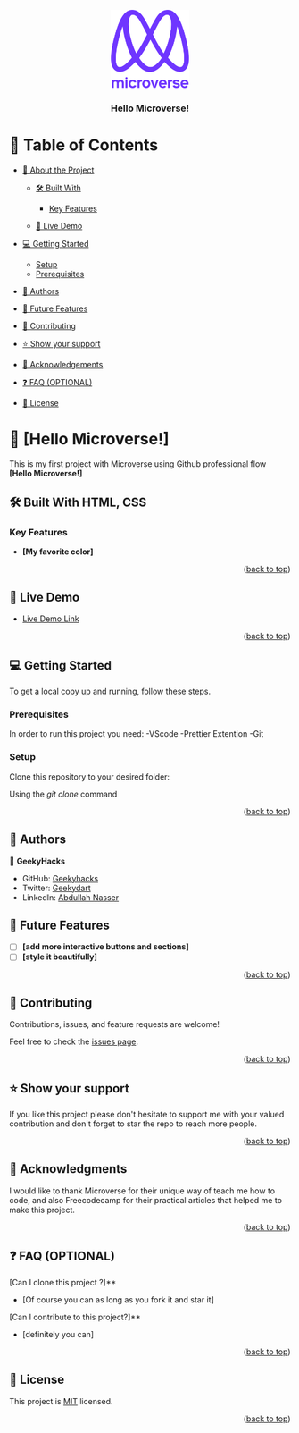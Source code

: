 <a name="readme-top"></a>

<div align="center">
  <!-- You are encouraged to replace this logo with your own! Otherwise you can also remove it. -->
  <img src="murple_logo.png" alt="logo" width="140"  height="auto" />
  <br/>

  <h3><b> Hello Microverse!</b></h3>

</div>

# 📗 Table of Contents

- [📖 About the Project](#about-project)

  - [🛠 Built With](#built-with)

    - [Key Features](#key-features)

  - [🚀 Live Demo](#live-demo)

- [💻 Getting Started](#getting-started)
  - [Setup](#setup)
  - [Prerequisites](#prerequisites)
- [👥 Authors](#authors)
- [🔭 Future Features](#future-features)
- [🤝 Contributing](#contributing)
- [⭐️ Show your support](#support)
- [🙏 Acknowledgements](#acknowledgements)
- [❓ FAQ (OPTIONAL)](#faq)
- [📝 License](#license)

# 📖 [Hello Microverse!] <a name="about-project"></a>

This is my first project with Microverse using Github professional flow
**[Hello Microverse!]**

## 🛠 Built With <a name="built-with">HTML, CSS</a>

### Key Features <a name="key-features"></a>

- **[My favorite color]**

<p align="right">(<a href="#readme-top">back to top</a>)</p>

## 🚀 Live Demo <a name="live-demo"></a>

- [Live Demo Link](https://geekyhacks.github.io/Hello-Microverse/)

<p align="right">(<a href="#readme-top">back to top</a>)</p>

## 💻 Getting Started <a name="getting-started"></a>

To get a local copy up and running, follow these steps.

### Prerequisites

In order to run this project you need:
-VScode
-Prettier Extention
-Git

### Setup

Clone this repository to your desired folder:

Using the <em>git clone</em> command

<p align="right">(<a href="#readme-top">back to top</a>)</p>

## 👥 Authors <a name="authors"></a>

👤 **GeekyHacks**

- GitHub: [Geekyhacks](https://github.com/GeekyHacks)
- Twitter: [Geekydart](https://twitter.com/GeekyDart)
- LinkedIn: [Abdullah Nasser](https://www.linkedin.com/in/abdullah-nasser-711625268/)

## 🔭 Future Features <a name="future-features"></a>

- [ ] **[add more interactive buttons and sections]**
- [ ] **[style it beautifully]**

<p align="right">(<a href="#readme-top">back to top</a>)</p>

## 🤝 Contributing <a name="contributing"></a>

Contributions, issues, and feature requests are welcome!

Feel free to check the [issues page](../../issues/).

<p align="right">(<a href="#readme-top">back to top</a>)</p>

## ⭐️ Show your support <a name="support"></a>

If you like this project please don't hesitate to support me with your valued contribution and don't forget to star the repo to reach more
people.

<p align="right">(<a href="#readme-top">back to top</a>)</p>

## 🙏 Acknowledgments <a name="acknowledgements"></a>

I would like to thank Microverse for their unique way of teach me how to code, and also Freecodecamp for their practical articles that helped me to
make this project.

<p align="right">(<a href="#readme-top">back to top</a>)</p>

## ❓ FAQ (OPTIONAL) <a name="faq"></a>

[Can I clone this project ?]\*\*

- [Of course you can as long as you fork it and star it]

[Can I contribute to this project?]\*\*

- [definitely you can]

<p align="right">(<a href="#readme-top">back to top</a>)</p>

## 📝 License <a name="license"></a>

This project is [MIT](/Hello-Microverse/MIT.md) licensed.

<p align="right">(<a href="#readme-top">back to top</a>)</p>
